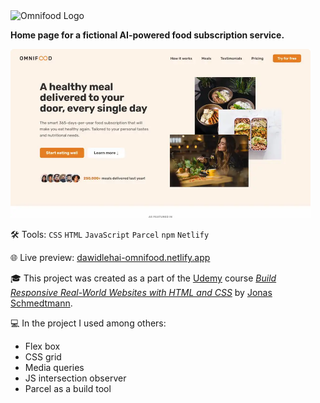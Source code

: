 <img src="img/omnifood-logo.png" alt="Omnifood Logo" width="300">

**Home page for a fictional AI-powered food subscription service.**

<img src="omnifood-960.webp" alt="Screenshot of the Omnifood website" width="480">

🛠️ Tools: `CSS` `HTML` `JavaScript` `Parcel` `npm` `Netlify`

🌐 Live preview: [dawidlehai-omnifood.netlify.app](https://dawidlehai-omnifood.netlify.app/)

🎓 This project was created as a part of the [Udemy](https://www.udemy.com/ "Udemy") course [_Build Responsive Real-World Websites with HTML and CSS_](https://www.udemy.com/course/design-and-develop-a-killer-website-with-html5-and-css3/) by [Jonas Schmedtmann](https://twitter.com/jonasschmedtman "Jonas Schmedtmann on Twitter").

💻 In the project I used among others:

- Flex box
- CSS grid
- Media queries
- JS intersection observer
- Parcel as a build tool
